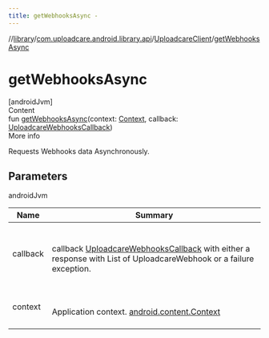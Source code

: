 ```yaml
---
title: getWebhooksAsync -
---
```

//[library](../../index.md)/[com.uploadcare.android.library.api](../index.md)/[UploadcareClient](index.md)/[getWebhooksAsync](get-webhooks-async.md)



# getWebhooksAsync  
[androidJvm]  
Content  
fun [getWebhooksAsync](get-webhooks-async.md)(context: [Context](https://developer.android.com/reference/kotlin/android/content/Context.html), callback: [UploadcareWebhooksCallback](../../com.uploadcare.android.library.callbacks/-uploadcare-webhooks-callback/index.md))  
More info  


Requests Webhooks data Asynchronously.



## Parameters  
  
androidJvm  
  
|  Name|  Summary| 
|---|---|
| <a name="com.uploadcare.android.library.api/UploadcareClient/getWebhooksAsync/#android.content.Context#com.uploadcare.android.library.callbacks.UploadcareWebhooksCallback/PointingToDeclaration/"></a>callback| <a name="com.uploadcare.android.library.api/UploadcareClient/getWebhooksAsync/#android.content.Context#com.uploadcare.android.library.callbacks.UploadcareWebhooksCallback/PointingToDeclaration/"></a><br><br>callback  [UploadcareWebhooksCallback](../../com.uploadcare.android.library.callbacks/-uploadcare-webhooks-callback/index.md) with either a response with List of UploadcareWebhook or a failure exception.<br><br>
| <a name="com.uploadcare.android.library.api/UploadcareClient/getWebhooksAsync/#android.content.Context#com.uploadcare.android.library.callbacks.UploadcareWebhooksCallback/PointingToDeclaration/"></a>context| <a name="com.uploadcare.android.library.api/UploadcareClient/getWebhooksAsync/#android.content.Context#com.uploadcare.android.library.callbacks.UploadcareWebhooksCallback/PointingToDeclaration/"></a><br><br>Application context. [android.content.Context](https://developer.android.com/reference/kotlin/android/content/Context.html)<br><br>
  
  



